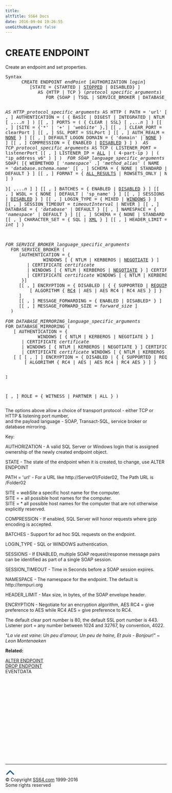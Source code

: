 ```yaml
---
title:
altTitle: SS64 Docs
date: 2016-09-04 19:26:55
useGithubLayout: false
---
```

<!-- #BeginLibraryItem "/Library/head_sql.lbi" --><!-- #EndLibraryItem --><h1> CREATE ENDPOINT</h1>
<p>Create an endpoint and set properties.</p>
<pre>Syntax
      CREATE ENDPOINT <i>endPoint</i> [AUTHORIZATION <i>login</i>]
         [STATE = {STARTED | <u>STOPPED</u> | DISABLED} ]
            AS {HTTP | TCP } (<i>protocol_specific_arguments</i>)
               FOR {SOAP | TSQL | SERVICE_BROKER | DATABASE_MIRRORING} (<i>language_specific_arguments</i>)

<i>AS HTTP_protocol_specific_arguments</i> 
  AS HTTP (
    PATH = 'url'
    [[ , ] AUTHENTICATION = ( { BASIC | DIGEST | INTEGRATED | NTLM | KERBEROS } [ ,...<i>n</i> ] )
    [[ , ] PORTS = ( { CLEAR | SSL} [ ,...<i>n</i> ] )
    [[ , ] [SITE = {'*' | '+' | '<i>webSite</i>' },]
    [[ , ] CLEAR_PORT = clearPort ]
    [[ , ] SSL_PORT = SSLPort ]
    [[ , ] AUTH_REALM = { 'realm' | <u>NONE</u> } ]
    [[ , ] DEFAULT_LOGON_DOMAIN = { 'domain' | <u>NONE</u> } ]
    [[ , ] COMPRESSION = { ENABLED | <u>DISABLED</u> } ]
    )
<i>
AS TCP_protocol_specific_arguments</i>
  AS TCP (
    LISTENER_PORT = listenerPort
    [[ , ] LISTENER_IP = <u>ALL</u> | ( 4-part-ip ) | ( "ip_address_v6" ) ]
  )
<i>
FOR SOAP_language_specific_arguments</i>
  FOR SOAP(
    [{ WEBMETHOD [ '<i>namespace</i>' .] '<i>method_alias</i>' 
      (   NAME = '<i>database.schema.name</i>'
        [[ , ] SCHEMA = { NONE | STANDARD | DEFAULT } ]
        [[ , ] FORMAT = { <u>ALL_RESULTS</u> | ROWSETS_ONLY | NONE } ]
      )  
    }[ ,...<i>n</i> ] ]
    [[ , ] BATCHES = { ENABLED | <u>DISABLED</u> } ]
    [[ , ] WSDL = { NONE | DEFAULT | 'sp_name' } ]
    [[ , ] SESSIONS = { ENABLED | <u>DISABLED</u> } ]
    [[ , ] LOGIN_TYPE = { MIXED | <u>WINDOWS</u> } ]
    [[ , ] SESSION_TIMEOUT = <i>timeoutInterval</i> | NEVER ]
    [[ , ] DATABASE = { '<i>database</i>' | DEFAULT }
    [[ , ] NAMESPACE = { '<i>namespace</i>' | DEFAULT } ]
    [[ , ] SCHEMA = { NONE | STANDARD } ]
    [[ , ] CHARACTER_SET = { SQL | <u>XML</u> } ]
    [[ , ] HEADER_LIMIT = <i>int</i> ]
  )

<i>
FOR SERVICE_BROKER_language_specific_arguments</i>
  FOR SERVICE_BROKER (
     [AUTHENTICATION = { 
              WINDOWS [ { NTLM | KERBEROS | <u>NEGOTIATE</u> } ] 
        | CERTIFICATE <i>certificate</i> 
        | WINDOWS [ { NTLM | KERBEROS | <u>NEGOTIATE</u> } ] CERTIFICATE <i>certificate</i> 
        | CERTIFICATE <i>certificate</i> WINDOWS [ { NTLM | KERBEROS | <u>NEGOTIATE</u> } ] 
      }]
     [[ , ] ENCRYPTION = { DISABLED | { { SUPPORTED | <u>REQUIRED</u> } 
         [ ALGORITHM { <u>RC4</u> | AES | AES RC4 | RC4 AES } ] } 
     ]
     [[ , ] MESSAGE_FORWARDING = { ENABLED | DISABLED* } ]
     [[ , ] MESSAGE_FORWARD_SIZE = <i>forward_size</i> ]
  )
<i>
FOR DATABASE_MIRRORING_language_specific_arguments</i>
FOR DATABASE_MIRRORING (
   [ AUTHENTICATION = { 
            WINDOWS [ { NTLM | KERBEROS | NEGOTIATE } ] 
      | CERTIFICATE <i>certificate</i> 
      | WINDOWS [ { NTLM | KERBEROS | NEGOTIATE } ] CERTIFICATE <i>certificate</i> 
      | CERTIFICATE <i>certificate</i> WINDOWS [ { NTLM | KERBEROS | NEGOTIATE } ] 
   [ [ [ , ] ] ENCRYPTION = { DISABLED | { { SUPPORTED | REQUIRED } 
       [ ALGORITHM { RC4 | AES | AES RC4 | RC4 AES } ] } 

    ] 
   [ , ] ROLE = { WITNESS | PARTNER | ALL }
)
</pre>
<p>The options above allow a choice of transport protocol - either TCP or HTTP &amp; listening port number,<br>
and the payload language - SOAP, Transact-SQL, service broker or database mirroring.</p>
<p>Key:</p>
<p> AUTHORIZATION - A valid SQL Server or Windows login that is assigned ownership of the newly created endpoint object.</p>
<p>STATE - The state of the endpoint when it is created, to change, use ALTER ENDPOINT</p>
<p>PATH = 'url' - For a URL like http://Server01/Folder02, The Path URL is /Folder02</p>
<p>SITE = <i>webSite</i> a specific host name for the computer.<br>
  SITE = + all possible host names for the computer.<br>
SITE = * all possible host names for the computer that are not otherwise explicitly reserved.</p>
<p>COMPRESSION - If  enabled, SQL Server will honor requests where gzip encoding is accepted.</p>
<p>BATCHES - Support for ad hoc SQL requests on the endpoint.</p>
<p>LOGIN_TYPE - SQL or WINDOWS authentication.</p>
<p>SESSIONS -  If ENABLED, multiple SOAP request/response message pairs can be identified as part of a single SOAP session.</p>
<p>SESSION_TIMEOUT - Time in Seconds before a SOAP session expires.</p>
<p>NAMESPACE - The namespace for the endpoint. The default is http://tempuri.org</p>
<p>HEADER_LIMIT - Max size, in bytes, of the SOAP envelope header.</p>
<p>ENCRYPTION - Negotiate for an encryption algorithm, AES RC4 = give preference to AES while RC4 AES = give preference to RC4.</p>
<p> The default clear port number is 80, the default SSL port number is 443. <br>
Listener port = any number between 1024 and 32767, by convention, 4022.</p>
<p class="quote"><i>"La vie est vaine:
Un peu d'amour,
Un peu de haine,
Et puis - Bonjour!" ~ Leon Montenaeken</i></p>
<p><b>Related:</b></p>
<p>  <a href="endpoint_a.html">ALTER ENDPOINT</a><br>
  <a href="endpoint_d.html">DROP ENDPOINT </a><br>
  EVENTDATA</p><!-- #BeginLibraryItem "/Library/foot_sql.lbi" --><p>
<!-- ss64-sql -->
<ins class="adsbygoogle" style="display:inline-block;width:300px;height:250px" data-ad-client="ca-pub-6140977852749469" data-ad-slot="6953563613"></ins>
<script>
(adsbygoogle = window.adsbygoogle || []).push({});
</script></p>
<hr>
<div id="bl" class="footer"><a href="endpoint_c.html#"><img src="../images/top.png" width="30" height="22" alt="Back to the Top"></a></div>
<div id="br" class="footer, tagline">© Copyright <a href="http://ss64.com/">SS64.com</a> 1999-2016<br>
Some rights reserved</div><!-- #EndLibraryItem -->

